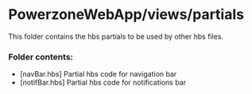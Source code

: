 # PowerzoneWebApp/views/partials

This folder contains the hbs partials to be used by other hbs files.

### Folder contents:
- [navBar.hbs] Partial hbs code for navigation bar
- [notifBar.hbs] Partial hbs code for notifications bar